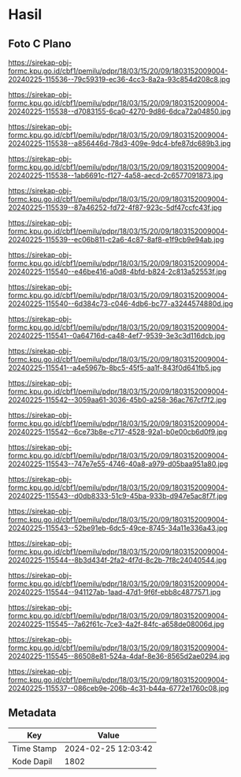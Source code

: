 # Hasil

## Foto C Plano

https://sirekap-obj-formc.kpu.go.id/cbf1/pemilu/pdpr/18/03/15/20/09/1803152009004-20240225-115536--79c59319-ec36-4cc3-8a2a-93c854d208c8.jpg

https://sirekap-obj-formc.kpu.go.id/cbf1/pemilu/pdpr/18/03/15/20/09/1803152009004-20240225-115538--d7083155-6ca0-4270-9d86-6dca72a04850.jpg

https://sirekap-obj-formc.kpu.go.id/cbf1/pemilu/pdpr/18/03/15/20/09/1803152009004-20240225-115538--a856446d-78d3-409e-9dc4-bfe87dc689b3.jpg

https://sirekap-obj-formc.kpu.go.id/cbf1/pemilu/pdpr/18/03/15/20/09/1803152009004-20240225-115538--1ab6691c-f127-4a58-aecd-2c6577091873.jpg

https://sirekap-obj-formc.kpu.go.id/cbf1/pemilu/pdpr/18/03/15/20/09/1803152009004-20240225-115539--87a46252-fd72-4f87-923c-5df47ccfc43f.jpg

https://sirekap-obj-formc.kpu.go.id/cbf1/pemilu/pdpr/18/03/15/20/09/1803152009004-20240225-115539--ec06b811-c2a6-4c87-8af8-e1f9cb9e94ab.jpg

https://sirekap-obj-formc.kpu.go.id/cbf1/pemilu/pdpr/18/03/15/20/09/1803152009004-20240225-115540--e46be416-a0d8-4bfd-b824-2c813a52553f.jpg

https://sirekap-obj-formc.kpu.go.id/cbf1/pemilu/pdpr/18/03/15/20/09/1803152009004-20240225-115540--6d384c73-c046-4db6-bc77-a3244574880d.jpg

https://sirekap-obj-formc.kpu.go.id/cbf1/pemilu/pdpr/18/03/15/20/09/1803152009004-20240225-115541--0a64716d-ca48-4ef7-9539-3e3c3d116dcb.jpg

https://sirekap-obj-formc.kpu.go.id/cbf1/pemilu/pdpr/18/03/15/20/09/1803152009004-20240225-115541--a4e5967b-8bc5-45f5-aa1f-843f0d641fb5.jpg

https://sirekap-obj-formc.kpu.go.id/cbf1/pemilu/pdpr/18/03/15/20/09/1803152009004-20240225-115542--3059aa61-3036-45b0-a258-36ac767cf7f2.jpg

https://sirekap-obj-formc.kpu.go.id/cbf1/pemilu/pdpr/18/03/15/20/09/1803152009004-20240225-115542--6ce73b8e-c717-4528-92a1-b0e00cb6d0f9.jpg

https://sirekap-obj-formc.kpu.go.id/cbf1/pemilu/pdpr/18/03/15/20/09/1803152009004-20240225-115543--747e7e55-4746-40a8-a979-d05baa951a80.jpg

https://sirekap-obj-formc.kpu.go.id/cbf1/pemilu/pdpr/18/03/15/20/09/1803152009004-20240225-115543--d0db8333-51c9-45ba-933b-d947e5ac8f7f.jpg

https://sirekap-obj-formc.kpu.go.id/cbf1/pemilu/pdpr/18/03/15/20/09/1803152009004-20240225-115543--52be91eb-6dc5-49ce-8745-34a11e336a43.jpg

https://sirekap-obj-formc.kpu.go.id/cbf1/pemilu/pdpr/18/03/15/20/09/1803152009004-20240225-115544--8b3d434f-2fa2-4f7d-8c2b-7f8c24040544.jpg

https://sirekap-obj-formc.kpu.go.id/cbf1/pemilu/pdpr/18/03/15/20/09/1803152009004-20240225-115544--941127ab-1aad-47d1-9f6f-ebb8c4877571.jpg

https://sirekap-obj-formc.kpu.go.id/cbf1/pemilu/pdpr/18/03/15/20/09/1803152009004-20240225-115545--7a62f61c-7ce3-4a2f-84fc-a658de08006d.jpg

https://sirekap-obj-formc.kpu.go.id/cbf1/pemilu/pdpr/18/03/15/20/09/1803152009004-20240225-115545--86508e81-524a-4daf-8e36-8565d2ae0294.jpg

https://sirekap-obj-formc.kpu.go.id/cbf1/pemilu/pdpr/18/03/15/20/09/1803152009004-20240225-115537--086ceb9e-206b-4c31-b44a-6772e1760c08.jpg


## Metadata

| Key        | Value               |
| ---------- | ------------------- |
| Time Stamp | 2024-02-25 12:03:42 |
| Kode Dapil | 1802                |



